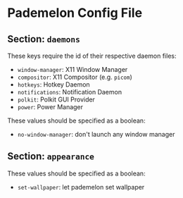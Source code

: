 # Pademelon Config File

## Section: `daemons`

These keys require the id of their respective daemon files:
* `window-manager`: X11 Window Manager
* `compositor`: X11 Compositor (e.g. `picom`)
* `hotkeys`: Hotkey Daemon
* `notifications`: Notification Daemon
* `polkit`: Polkit GUI Provider
* `power`: Power Manager

These values should be specified as a boolean:
* `no-window-manager`: don't launch any window manager

## Section: `appearance`

These values should be specified as a boolean:
* `set-wallpaper`: let pademelon set wallpaper


